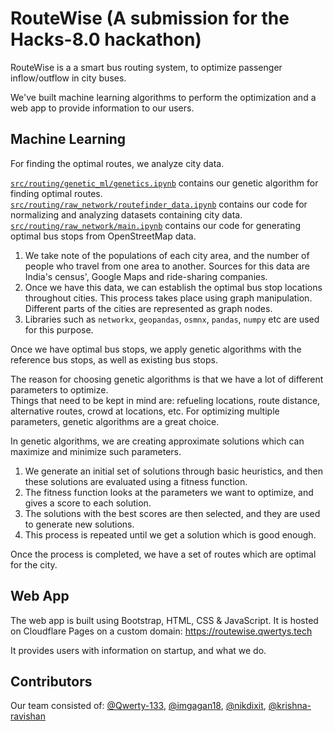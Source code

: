 # RouteWise (A submission for the Hacks-8.0 hackathon)

RouteWise is a a smart bus routing system, to optimize passenger inflow/outflow in city buses.

We've built machine learning algorithms to perform the optimization and a web app to provide information to our users.

## Machine Learning

For finding the optimal routes, we analyze city data.

[`src/routing/genetic_ml/genetics.ipynb`](src/routing/genetic_ml/genetics.ipynb) contains our genetic algorithm for finding optimal routes.\
[`src/routing/raw_network/routefinder_data.ipynb`](src/routing/raw_network/routefinder_data.ipynb) contains our code for normalizing and analyzing datasets containing city data.\
[`src/routing/raw_network/main.ipynb`](src/routing/raw_network/main.ipynb) contains our code for generating optimal bus stops from OpenStreetMap data.

1. We take note of the populations of each city area, and the number of people who travel from one area to another. Sources for this data are India's census', Google Maps and ride-sharing companies.
2. Once we have this data, we can establish the optimal bus stop locations throughout cities. This process takes place using graph manipulation. Different parts of the cities are represented as graph nodes.
3. Libraries such as `networkx`, `geopandas`, `osmnx`, `pandas`, `numpy` etc are used for this purpose.

Once we have optimal bus stops, we apply genetic algorithms with the reference bus stops, as well as existing bus stops.

The reason for choosing genetic algorithms is that we have a lot of different parameters to optimize.\
Things that need to be kept in mind are: refueling locations, route distance, alternative routes, crowd at locations, etc.
For optimizing multiple parameters, genetic algorithms are a great choice.

In genetic algorithms, we are creating approximate solutions which can maximize and minimize such parameters.
1. We generate an initial set of solutions through basic heuristics, and then these solutions are evaluated using a fitness function.
2. The fitness function looks at the parameters we want to optimize, and gives a score to each solution.
3. The solutions with the best scores are then selected, and they are used to generate new solutions.
4. This process is repeated until we get a solution which is good enough.

Once the process is completed, we have a set of routes which are optimal for the city.

## Web App

The web app is built using Bootstrap, HTML, CSS & JavaScript. It is hosted on Cloudflare Pages on a custom domain: <https://routewise.qwertys.tech>

It provides users with information on startup, and what we do.

## Contributors
Our team consisted of: [@Qwerty-133](https://github.com/Qwerty-133/), [@imgagan18](https://github.com/imgagan18/), [@nikdixit](https://github.com/nikdixit/), [@krishna-ravishan](https://github.com/krishna-ravishan/) 
